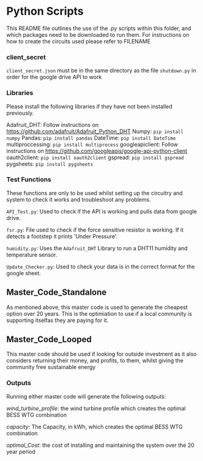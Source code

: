 # Python Scripts
This README file outlines the use of the .py scripts within this folder, and which packages need to be downloaded to run them. For  instructions on how to create the circuits used please refer to FILENAME

### client_secret
`client_secret.json` must be in the same directory as the file `shutdown.py` in order for the google drive API to work

### Libraries
Please install the following libraries if they have not been installed previously.

Adafruit_DHT: Follow instructions on https://github.com/adafruit/Adafruit_Python_DHT
Numpy: `pip install numpy`
Pandas: `pip install pandas`
DateTime: `pip install DateTime`
multiproccessing: `pip install multiprocess`
googleapiclient: Follow instructions on https://github.com/googleapis/google-api-python-client
oauth2client: `pip install oauth2client`
gspread: `pip install gspread`
pygsheets: `pip install pygsheets`

### Test Functions
These functions are only to be used whilst setting up the circuitry and system to check it works and troubleshoot any problems.

`API_Test.py`: Used to check if the API is working and pulls data from google drive.

`fsr.py`: File used to check if the force sensitive resistor is working. If it detects a footstep it prints 'Under Pressure'.

`humidity.py`: Uses the `Adafruit_DHT` Library to run a DHT11 humidity and temperature sensor.

`Update_Checker.py`: Used to check your data is in the correct format for the google sheet.

## Master_Code_Standalone
As mentioned above, this master code is used to generate the cheapest option over 20 years. This is the optimiation to use if a local community is supporting itselfas they are paying for it.

## Master_Code_Looped
This master code should be used if looking for outside investment as it also considers returning their money, and profits, to them, whilst giving the community free sustainable energy

### Outputs
Running either master code will generate the following outputs:

_wind_turbine_profile_: the wind turbine profile which creates the optimal BESS WTG combination

_capacity_: The Capacity, in kWh, which creates the optimal BESS WTG combination

_optimal_Cost_: the cost of installing and maintaining the system over the 20 year period
